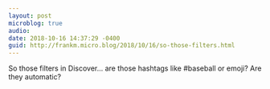 ```yaml
---
layout: post
microblog: true
audio: 
date: 2018-10-16 14:37:29 -0400
guid: http://frankm.micro.blog/2018/10/16/so-those-filters.html
---
```

So those filters in Discover... are those hashtags like #baseball or emoji? Are they automatic?
